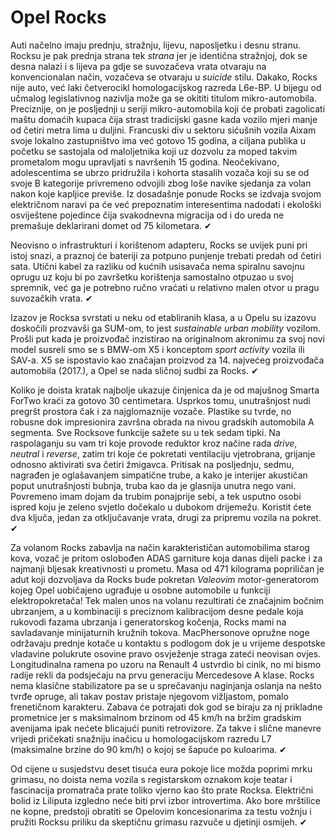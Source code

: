 # Opel Rocks

Auti načelno imaju prednju, stražnju, lijevu, naposljetku i desnu stranu. Rocksu je pak prednja strana tek *strana* jer je identična stražnjoj, dok se desna nalazi i s lijeva pa gdje se suvozačeva vrata otvaraju na konvencionalan način, vozačeva se otvaraju u *suicide* stilu. Dakako, Rocks nije auto, već laki četverocikl homologacijskog razreda L6e-BP. U bijegu od učmalog legislativnog nazivlja može ga se okititi titulom mikro-automobila. Preciznije, on je posljednji u seriji mikro-automobila koji će probati zagolicati maštu domaćih kupaca čija strast tradicijski gasne kada vozilo mjeri manje od četiri metra lima u duljini. Francuski div u sektoru sićušnih vozila Aixam svoje lokalno zastupništvo ima već gotovo 15 godina, a ciljana publika u početku se sastojala od maloljetnika koji uz dozvolu za moped takvim prometalom mogu upravljati s navršenih 15 godina. Neočekivano, adolescentima se ubrzo pridružila i kohorta stasalih vozača koji su se od svoje B kategorije privremeno odvojili zbog loše navike sjedanja za volan nakon koje kapljice previše. Iz dosadašnje ponude Rocks se izdvaja svojom električnom naravi pa će već prepoznatim interesentima nadodati i ekološki osviještene pojedince čija svakodnevna migracija od i do ureda ne premašuje deklarirani domet od 75 kilometara. ✔

Neovisno o infrastrukturi i korištenom adapteru, Rocks se uvijek puni pri istoj snazi, a praznoj će bateriji za potpuno punjenje trebati predah od četiri sata. Utični kabel za razliku od kućnih usisavača nema spiralnu savojnu oprugu uz koju bi po završetku korištenja samostalno otpuzao u svoj spremnik, već ga je potrebno ručno vraćati u relativno malen otvor u pragu suvozačkih vrata. ✔

Izazov je Rocksa svrstati u neku od etabliranih klasa, a u Opelu su izazovu doskočili prozvavši ga SUM-om, to jest *sustainable urban mobility* vozilom. Prošli put kada je proizvođač inzistirao na originalnom akronimu za svoj novi model susreli smo se s BMW-om X5 i konceptom *sport activity* vozila ili SAV-a. X5 se ispostavio kao značajan proizvod za 14. najvećeg proizvođača automobila (2017.), a Opel se nada sličnoj sudbi za Rocks. ✔

Koliko je doista kratak najbolje ukazuje činjenica da je od majušnog Smarta ForTwo kraći za gotovo 30 centimetara. Usprkos tomu, unutrašnjost nudi pregršt prostora čak i za najglomaznije vozače. Plastike su tvrde, no robusne dok impresionira završna obrada na nivou gradskih automobila A segmenta. Sve Rocksove funkcije sažete su u tek sedam tipki. Na raspolaganju su vam tri koje provode reduktor kroz načine rada *drive*, *neutral* i *reverse*, zatim tri koje će pokretati ventilaciju vjetrobrana, grijanje odnosno aktivirati sva četiri žmigavca. Pritisak na posljednju, sedmu, nagrađen je oglašavanjem simpatične trube, a kako je interijer akustičan poput unutrašnjosti bubnja, truba kao da je glasnija unutra nego vani. Povremeno imam dojam da trubim ponajprije sebi, a tek usputno osobi ispred koju je zeleno svjetlo dočekalo u dubokom drijemežu. Koristit ćete dva ključa, jedan za otključavanje vrata, drugi za pripremu vozila na pokret. ✔

Za volanom Rocks zabavlja na način karakterističan automobilima starog kova, vozač je pritom oslobođen ADAS garniture koja danas dijeli packe i za najmanji bljesak kreativnosti u prometu. Masa od 471 kilograma popriličan je adut koji dozvoljava da Rocks bude pokretan *Valeovim* motor-generatorom kojeg Opel uobičajeno ugrađuje u osobne automobile u funkciji elektropokretača! Tek malen unos na volanu rezultirati će značajnim bočnim ubrzanjem, a u kombinaciji s preciznom kalibracijom desne pedale koja rukovodi fazama ubrzanja i generatorskog kočenja, Rocks mami na savladavanje minijaturnih kružnih tokova. MacPhersonove opružne noge održavaju prednje kotače u kontaktu s podlogom dok je u vrijeme despotske vladavine polukrute osovine pravo osvježenje straga zateći neovisan ovjes. Longitudinalna ramena po uzoru na Renault 4 ustvrdio bi cinik, no mi bismo radije rekli da podsjećaju na prvu generaciju Mercedesove A klase. Rocks nema klasične stabilizatore pa se u sprečavanju naginjanja oslanja na nešto tvrđe opruge, ali takav postav pristaje njegovom vižljastom, pomalo frenetičnom karakteru. Zabava će potrajati dok god se biraju za nj prikladne prometnice jer s maksimalnom brzinom od 45 km/h na bržim gradskim avenijama ipak nećete blicajući puniti retrovizore. Za takve i slične manevre vrijedi pričekati snažniju inačicu u homologacijskom razredu L7 (maksimalne brzine do 90 km/h) o kojoj se šapuće po kuloarima. ✔

Od cijene u susjedstvu deset tisuća eura pokoje lice možda poprimi mrku grimasu, no doista nema vozila s registarskom oznakom koje teatar i fascinacija promatrača prate toliko vjerno kao što prate Rocksa. Električni bolid iz Liliputa izgledno neće biti prvi izbor introvertima. Ako bore mrštilice ne kopne, predstoji obratiti se Opelovim koncesionarima za testu vožnju i pružiti Rocksu priliku da skeptičnu grimasu razvuče u djetinji osmijeh. ✔
